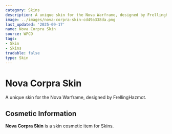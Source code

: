 ```yaml
---
category: Skins
description: A unique skin for the Nova Warframe, designed by FrellingHazmot.
image: ../images/nova-corpra-skin-cd49a338da.png
last_updated: '2025-09-17'
name: Nova Corpra Skin
source: WFCD
tags:
- Skin
- Skins
tradable: false
type: Skin
---
```


# Nova Corpra Skin

A unique skin for the Nova Warframe, designed by FrellingHazmot.

## Cosmetic Information

**Nova Corpra Skin** is a skin cosmetic item for Skins.

